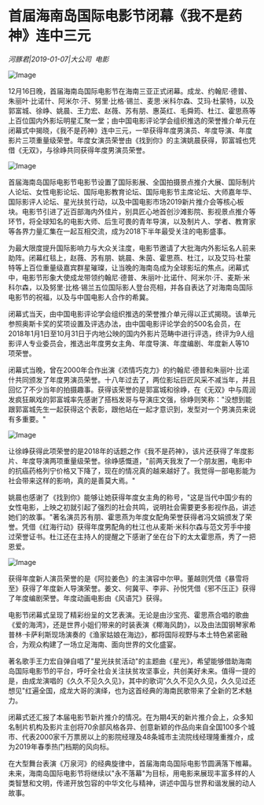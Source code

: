 # 首届海南岛国际电影节闭幕《我不是药神》连中三元

*河豚君|2019-01-07|大公司 
                                                电影*

![Image](http://p9.pstatp.com/large/pgc-image/633221c7b80e4c7a893c3ec0e76cad77)

12月16日晚，首届海南岛国际电影节在海南三亚正式闭幕。成龙、约翰尼·德普、朱丽叶·比诺什、阿米尔·汗、努里·比格·锡兰、麦思·米科尔森、艾玛·杜蒙特，以及郭富城、徐峥、姚晨、王力宏、赵薇、苏有朋、惠英红、毛舜筠、杜江、霍思燕等上百位国内外影坛明星汇聚一堂；由中国电影评论学会组织推选的荣誉推介单元在闭幕式中揭晓，《我不是药神》连中三元，一举获得年度男演员、年度导演、年度影片三项重量级荣誉。年度女演员荣誉由《找到你》的主演姚晨获得，郭富城也凭借《无双》，与徐峥共同获得年度男演员荣誉。

![Image](http://p3.pstatp.com/large/pgc-image/e30ffac83b6c4d45bf471749b303e3c3)

首届海南岛国际电影节电影节设置了国际影展、全国拍摄景点推介大展、国际制片人论坛、女性电影论坛、国际电影教育论坛、国际电影节主席论坛、大师嘉年华、国际影评人论坛、星光扶贫行动，以及中国电影市场2019新片推介会等核心板块。电影节引进了近百部海内外佳片，别具匠心地首创沙滩影院、影视景点推介等环节，将全球知名的电影大师、后生可畏的青年导演，以及制片人、学者、教育家等各界力量汇集在一起互相交流，成为2018下半年最受关注的电影盛事。

为最大限度提升国际影响力与大众关注度，电影节邀请了大批海内外影坛名人前来助阵。闭幕红毯上，赵薇、苏有朋、姚晨、朱茵、霍思燕、杜江，以及艾玛·杜蒙特等上百位重量级嘉宾群星璀璨，让当晚的海南岛成为全球影坛的焦点。闭幕式中，电影节形象大使成龙带领约翰尼·德普、朱丽叶·比诺什、阿米尔·汗、麦斯·米科尔森，以及努里·比格·锡兰五位国际影人登台亮相，并各自表达了对海南岛国际电影节的祝福，以及与中国电影人合作的希冀。

闭幕式当天，由中国电影评论学会组织推选的荣誉推介单元得以正式揭晓。该单元参照奥斯卡奖的奖项设置及评选办法，由中国电影评论学会的500名会员，在2018年1月1日至10月31日于内地公映的国内外影片范畴中进行评选，终评为9人组影评人专业委员会，推选出年度男女主角、年度导演、年度编剧、年度新人等10项荣誉。

闭幕式当晚，曾在2000年合作出演《浓情巧克力》的约翰尼·德普和朱丽叶·比诺什共同颁发了年度男演员荣誉。十八年过去了，两位影坛巨匠风采不减当年，并且回忆了不少当年的拍摄趣事。获得该荣誉的是郭富城和徐峥，在《无双》中与周润发疯狂飙戏的郭富城率先感谢了搭档发哥与导演庄文强，徐峥则笑称："没想到能跟郭富城先生一起获得这个表彰，跟他站在一起才意识到，发型对一个男演员来说有多重要。"

![Image](http://p3.pstatp.com/large/pgc-image/5bdbf0a3ba2c470393935c018779cd0e)

让徐峥获得此项荣誉的是2018年的话题之作《我不是药神》，该片还获得了年度影片、年度导演两项重量级荣誉。徐峥感慨道，"前两天我发了一个朋友圈，电影中的抗癌药格列宁价格又下降了，现在的情况真的越来越好了。我觉得一部电影能为社会带来这样的影响，真的是善莫大焉。"

姚晨也感谢了《找到你》能够让她获得年度女主角的称号，"这是当代中国少有的女性电影，上映之初就引起了强烈的社会共鸣，说明社会需要更多影视作品，讲述她们的故事。"著名演员苏有朋、霍思燕为年度女配角荣誉获得者冯文娟颁发了荣誉。凭借《红海行动》获得年度男配角的杜江也从麦斯·米科尔森与范文芳手中接过荣誉证书。杜江还在主持人的提醒之下感谢了坐在台下的太太霍思燕，秀了一把恩爱。

![Image](http://p3.pstatp.com/large/pgc-image/1ad72af6b8e348df81eb01c8cf9eea57)

获得年度新人演员荣誉的是《阿拉姜色》的主演容中尔甲。董越则凭借《暴雪将至》获得了年度新人导演荣誉。姜文、何冀平、李非、孙悦凭借《邪不压正》获得了年度编剧荣誉。年度动画电影由《风语咒》获得。

电影节闭幕式呈现了精彩纷呈的文艺表演。无论是由沙宝亮、霍思燕合唱的歌曲《爱的海湾》，还是世界小姐们带来的时装表演《椰海风韵》，以及由法国钢琴家希普林·卡萨利斯现场演奏的《渔家姑娘在海边》，都将国际视野与本土特色紧密融合，为观众构建了一场立足海南、面向世界的文化盛宴。

著名歌手王力宏自弹自唱了"星光扶贫活动"的主题曲《星光》，希望能够借助海南岛国际电影节的平台，呼吁全社会关注扶贫攻坚事业，共创美好未来。值得一提的是，由成龙演唱的《久久不见久久见》，其中的歌词"久久不见久久见，久久见过还想见"红遍全国，成龙大哥的演绎，也为这首经典的海南民歌带来了全新的艺术魅力。

闭幕式还汇报了本届电影节新片推介的情况。在为期4天的新片推介会上，众多知名制片机构及影片主创将70余部风格各异、创意新颖的作品向来自全国100多个城市、代表2000家千万票房以上的影院经理及48条城市主流院线经理隆重推介，成为2019年春季热门档期的风向标。

在大型舞台表演《万泉河》的经典旋律中，首届海南岛国际电影节圆满落下帷幕。未来，海南岛国际电影节将继续以"永不落幕"为目标，用电影来展现丰富多样的人类智慧和文明，传递开放包容的中华文化与精神，讲述中国与世界和谐发展的动人故事。

